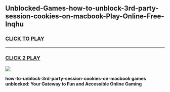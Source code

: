 
## Unblocked-Games-how-to-unblock-3rd-party-session-cookies-on-macbook-Play-Online-Free-lnqhu
<h3>
<a href="https://premium76.site?title=how-to-unblock-3rd-party-session-cookies-on-macbook&ref=26A">CLICK TO PLAY</a></h3>
<hr>

<h3>
<a href="https://premium76.site?title=how-to-unblock-3rd-party-session-cookies-on-macbook&ref=26A">CLICK 2 PLAY</a>
  
</h3>

<a href="https://premium76.site?title=how-to-unblock-3rd-party-session-cookies-on-macbook&ref=26A"><img src="https://clearcache.store/games.png"></a>


**how-to-unblock-3rd-party-session-cookies-on-macbook games unblocked: Your Gateway to Fun and Accessible Online Gaming**
